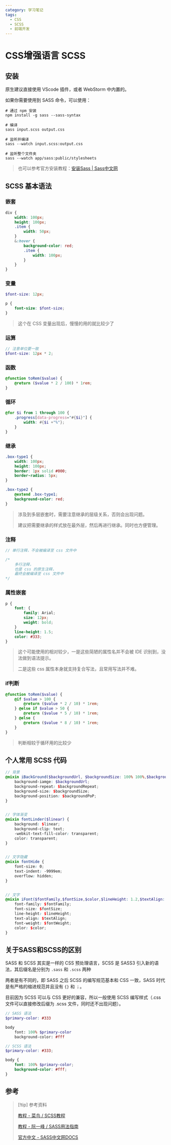 ```yaml
---
category: 学习笔记
tags:
  - CSS
  - SCSS
  - 前端开发
---
```


# CSS增强语言 SCSS



## 安装 

原生建议直接使用 VScode 插件，或者 WebStorm 中内置的。

如果你需要使用到 SASS 命令，可以使用：

```shell
# 通过 npm 安装
npm install -g sass --sass-syntax

# 编译
sass input.scss output.css

# 监听并编译
sass --watch input.scss:output.css

# 监听整个文件夹
sass --watch app/sass:public/stylesheets
```

> 也可以参考官方安装教程：[安装Sass | Sass中文网](https://www.sass.hk/install/)

## SCSS 基本语法

### 嵌套

```scss
div {
    width: 100px;
    height: 100px;
    .item {
        width: 50px;
    }
    &:hover {
        background-color: red;
        .item {
            width: 100px;
        }
    }
}
```

### 变量

```scss
$font-size: 12px;

p {
    font-size: $font-size;
}
```
> 这个在 CSS 变量出现后，慢慢的用的就比较少了

### 运算

```scss
// 注意单位要一致
$font-size: 12px * 2;
```

### 函数

```scss
@function toRem($value) {
	@return ($value * 2 / 100) * 1rem;
}
```

### 循环

```scss
@for $i from 1 through 100 {
    .progress[data-progress="#{$i}"] {
        width: #{$i +"%"};
    }
}
```

### 继承

```scss
.box-type1 {
    width: 100px;
    height: 100px;
    border: 1px solid #000;
    border-radius: 5px;
}

.box-type2 {
    @extend .box-type1;
    background-color: red;
}
```
> 涉及到多层嵌套时，需要注意继承的层级关系，否则会出现问题。
>
> 建议把需要继承的样式放在最外层，然后再进行继承。同时也方便管理。

### 注释

```scss
// 单行注释，不会被编译至 css 文件中

/* 
    多行注释，
    也是 css 的原生注释，
    最终会被编译至 css 文件中
*/
```

### 属性嵌套

```scss
p {
    font: {
        family: Arial;
        size: 12px;
        weight: bold;
    }
    line-height: 1.5;
    color: #333;
}
```
> 这个可能使用的相对较少，一是这些简陋的属性名并不会被 IDE 识别到，没法做到语法提示。
>
> 二是这些 css 属性本身就支持复合写法，且常用写法并不难。

### if判断

```scss
@function toRem($value) {
    @if $value > 100 {
        @return ($value * 2 / 10) * 1rem;
    } @else if $value > 50 {
        @return ($value * 5 / 10) * 1rem;
    } @else {
        @return ($value * 8 / 10) * 1rem;
    }
}
```
> 判断相较于循环用的比较少

## 个人常用 SCSS 代码

```scss
// 背景
@mixin iBackGround($backgroundUrl, $backgroundSize: 100% 100%,$backgroundPoP: left top,$backgroundRepeat: no-repeat) {
	background-iamge: $backgroundUrl;
    background-repeat: $backgroundRepeat;
    background-size: $backgroundSize;
    background-position: $backgroundPoP;
}

  
// 字体渐变
@mixin fontLinder($linear) {
    background: $linear;
    background-clip: text;
    -webkit-text-fill-color: transparent;
    color: transparent;
}

  
// 文字隐藏
@mixin fontHide {
    font-size: 0;
    text-indent: -9999em;
    overflow: hidden;
}

  
// 文字
@mixin iFont($fontFamily,$fontSize,$color,$lineHeight: 1.2,$textAlign: left, $fontWeight: normal) {
    font-family: $fontFamily;
    font-size: $fontSize;
    line-height: $lineHeight;
    text-align: $textAlign;
    font-weight: $fontWeight;
    color: $color;
}
```

## 关于SASS和SCSS的区别

SASS 和 SCSS 其实是一样的 CSS 预处理语言，SCSS 是 SASS3 引入新的语法，其后缀名是分别为 `.sass` 和 `.scss` 两种

两者是有不同的，即 SASS 之后 SCSS 的编写规范基本和 CSS 一致，SASS 时代是有严格的缩进规范并且没有 `{}` 和 `；`。

目前因为 SCSS 可以与 CSS 更好的兼容，所以一般使用 SCSS 编写样式（.css 文件可以直接修改后缀为 .scss 文件，同时还不出现问题）。

```scss
// SASS 语法
$primary-color: #333

body
    font: 100% $primary-color
    background-color: #fff
```

```scss
// SCSS 语法
$primary-color: #333;

body {
    font: 100% $primary-color;
    background-color: #fff;
}
```

## 参考

> [!tip] 参考资料
> 
> [教程 - 菜鸟 / SCSS教程](https://www.runoob.com/sass/sass-tutorial.html)
>
> [教程 - 阮一峰 / SASS用法指南](https://ruanyifeng.com/blog/2012/06/sass.html)
>
> [官方中文 - SASS中文网DOCS](https://www.sass.hk/docs/)
